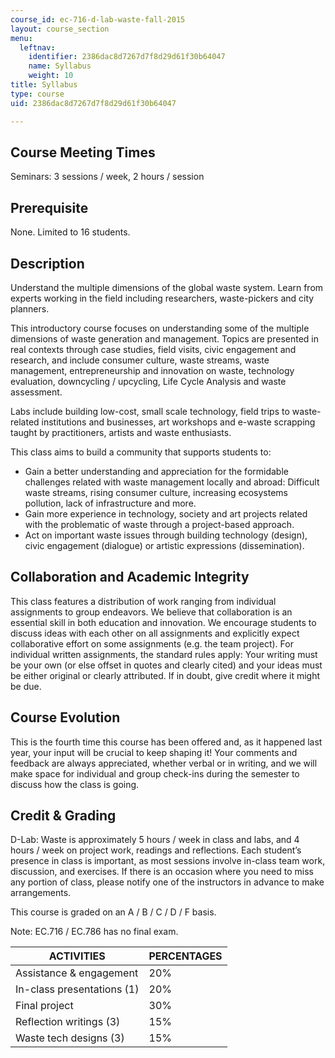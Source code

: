 ```yaml
---
course_id: ec-716-d-lab-waste-fall-2015
layout: course_section
menu:
  leftnav:
    identifier: 2386dac8d7267d7f8d29d61f30b64047
    name: Syllabus
    weight: 10
title: Syllabus
type: course
uid: 2386dac8d7267d7f8d29d61f30b64047

---
```


Course Meeting Times
--------------------

Seminars: 3 sessions / week, 2 hours / session

Prerequisite
------------

None. Limited to 16 students.

Description
-----------

Understand the multiple dimensions of the global waste system. Learn from experts working in the field including researchers, waste-pickers and city planners.

This introductory course focuses on understanding some of the multiple dimensions of waste generation and management. Topics are presented in real contexts through case studies, field visits, civic engagement and research, and include consumer culture, waste streams, waste management, entrepreneurship and innovation on waste, technology evaluation, downcycling / upcycling, Life Cycle Analysis and waste assessment.

Labs include building low-cost, small scale technology, field trips to waste-related institutions and businesses, art workshops and e-waste scrapping taught by practitioners, artists and waste enthusiasts.

This class aims to build a community that supports students to:

*   Gain a better understanding and appreciation for the formidable challenges related with waste management locally and abroad: Difficult waste streams, rising consumer culture, increasing ecosystems pollution, lack of infrastructure and more.
*   Gain more experience in technology, society and art projects related with the problematic of waste through a project-based approach.
*   Act on important waste issues through building technology (design), civic engagement (dialogue) or artistic expressions (dissemination).

Collaboration and Academic Integrity
------------------------------------

This class features a distribution of work ranging from individual assignments to group endeavors. We believe that collaboration is an essential skill in both education and innovation. We encourage students to discuss ideas with each other on all assignments and explicitly expect collaborative effort on some assignments (e.g. the team project). For individual written assignments, the standard rules apply: Your writing must be your own (or else offset in quotes and clearly cited) and your ideas must be either original or clearly attributed. If in doubt, give credit where it might be due.

Course Evolution
----------------

This is the fourth time this course has been offered and, as it happened last year, your input will be crucial to keep shaping it! Your comments and feedback are always appreciated, whether verbal or in writing, and we will make space for individual and group check-ins during the semester to discuss how the class is going.

Credit & Grading
----------------

D-Lab: Waste is approximately 5 hours / week in class and labs, and 4 hours / week on project work, readings and reflections. Each student’s presence in class is important, as most sessions involve in-class team work, discussion, and exercises. If there is an occasion where you need to miss any portion of class, please notify one of the instructors in advance to make arrangements.

This course is graded on an A / B / C / D / F basis.

Note: EC.716 / EC.786 has no final exam.

| ACTIVITIES | PERCENTAGES |
| --- | --- |
| Assistance & engagement | 20% |
| In-class presentations (1) | 20% |
| Final project | 30% |
| Reflection writings (3) | 15% |
| Waste tech designs (3) | 15%